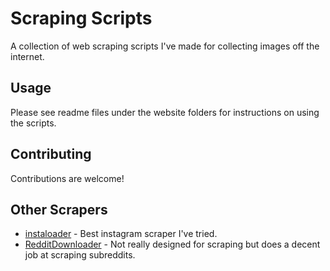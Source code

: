 # Scraping Scripts

A collection of web scraping scripts I've made for collecting images off the internet.

## Usage

Please see readme files under the website folders for instructions on using the scripts.

## Contributing

Contributions are welcome!

## Other Scrapers

- [instaloader](https://github.com/instaloader/instaloader) - Best instagram scraper I've tried.
- [RedditDownloader](https://github.com/shadowmoose/RedditDownloader) - Not really designed for scraping but does a decent job at scraping subreddits.
